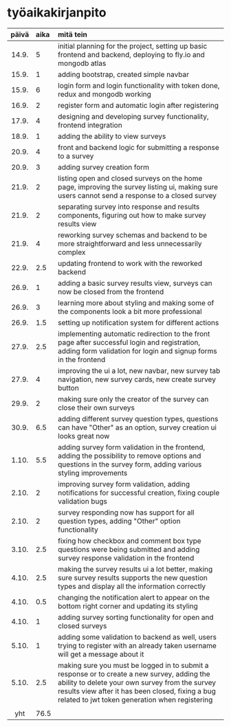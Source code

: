 # työaikakirjanpito

| päivä | aika | mitä tein |
| :----:|:-----| :-----|
| 14.9. | 5    | initial planning for the project, setting up basic frontend and backend, deploying to fly.io and mongodb atlas |
| 15.9. | 1    | adding bootstrap, created simple navbar |
| 15.9. | 6    | login form and login functionality with token done, redux and mongodb working |
| 16.9. | 2    | register form and automatic login after registering |
| 17.9. | 4    | designing and developing survey functionality, frontend integration |
| 18.9. | 1    | adding the ability to view surveys |
| 20.9. | 4    | front and backend logic for submitting a response to a survey |
| 20.9. | 3    | adding survey creation form |
| 21.9. | 2    | listing open and closed surveys on the home page, improving the survey listing ui, making sure users cannot send a response to a closed survey |
| 21.9. | 2    | separating survey into response and results components, figuring out how to make survey results view |
| 21.9. | 4    | reworking survey schemas and backend to be more straightforward and less unnecessarily complex |
| 22.9. | 2.5  | updating frontend to work with the reworked backend |
| 26.9. | 1    | adding a basic survey results view, surveys can now be closed from the frontend |
| 26.9. | 3    | learning more about styling and making some of the components look a bit more professional |
| 26.9. | 1.5  | setting up notification system for different actions |
| 27.9. | 2.5  | implementing automatic redirection to the front page after successful login and registration, adding form validation for login and signup forms in the frontend |
| 27.9. | 4    | improving the ui a lot, new navbar, new survey tab navigation, new survey cards, new create survey button |
| 29.9. | 2    | making sure only the creator of the survey can close their own surveys |
| 30.9. | 6.5  | adding different survey question types, questions can have "Other" as an option, survey creation ui looks great now |
| 1.10. | 5.5  | adding survey form validation in the frontend, adding the possibility to remove options and questions in the survey form, adding various styling improvements |
| 2.10. | 2    | improving survey form validation, adding notifications for successful creation, fixing couple validation bugs |
| 2.10. | 2    | survey responding now has support for all question types, adding "Other" option functionality |
| 3.10. | 2.5  | fixing how checkbox and comment box type questions were being submitted and adding survey response validation in the frontend  |
| 4.10. | 2.5  | making the survey results ui a lot better, making sure survey results supports the new question types and display all the information correctly |
| 4.10. | 0.5  | changing the notification alert to appear on the bottom right corner and updating its styling |
| 4.10. | 1    | adding survey sorting functionality for open and closed surveys |
| 5.10. | 1    | adding some validation to backend as well, users trying to register with an already taken username will get a message about it |
| 5.10. | 2.5  | making sure you must be logged in to submit a response or to create a new survey, adding the ability to delete your own survey from the survey results view after it has been closed, fixing a bug related to jwt token generation when registering |
|       |      | |
| yht   | 76.5 | |